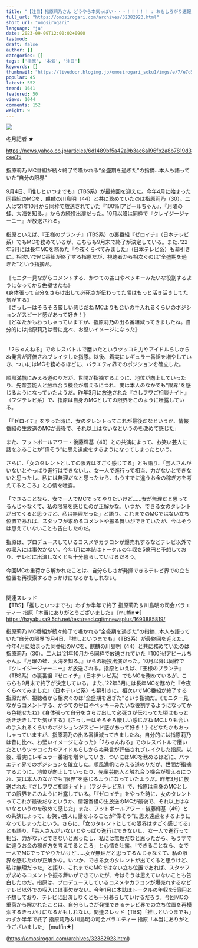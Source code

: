 ```yaml
---
title: "【注目】指原莉乃さん どうやら本気っぽい・・・！！！！！ : おもしろがり速報"
full_url: "https://omosirogari.com/archives/32382923.html"
short_url: "omosirogari"
language: "ja"
date: 2023-09-09T12:00:02+0900
lastmod: 
draft: false
author: []
categories: []
tags: ['指原', '本気', '注目']
keywords: []
thumbnail: "https://livedoor.blogimg.jp/omosirogari_soku1/imgs/e/7/e7d550a3.jpg"
popular: 45
latest: 552
trend: 1641
featured: 50
views: 1044
comments: 152
weight: 9
---
```


![](https://livedoor.blogimg.jp/omosirogari_soku1/imgs/e/7/e7d550a3.jpg)

<div><p>冬月記者 ★ </p><a target='_blank' href='https://news.yahoo.co.jp/articles/6d1489bf5a42a9b3ac6a196fb2a8b7819d3cee35'>https://news.yahoo.co.jp/articles/6d1489bf5a42a9b3ac6a196fb2a8b7819d3cee35</a> <br> <br> 指原莉乃 MC番組が続々終了で囁かれる“全盛期を過ぎた”の指摘…本人も語っていた“自分の限界” <br> <br> 9月4日、『推しといつまでも』（TBS系）が最終回を迎えた。今年4月に始まった同番組のMCを、麒麟の川島明（44）と共に務めていたのは指原莉乃（30）。二人は’21年10月から同枠で放送されていた『100％!アピールちゃん』、『月曜の蛙、大海を知る。』からの続投出演だった。10月以降は同枠で『クレイジージャーニー』が放送される。 <br> <br> 指原といえば、『王様のブランチ』（TBS系）の裏番組『ゼロイチ』（日本テレビ系）でもMCを務めているが、こちらも9月末で終了が決定している。また、’22年3月には長年MCを務めた『今夜くらべてみました』（日本テレビ系）も幕引きに。相次いでMC番組が終了する指原だが、視聴者から相次ぐのは”全盛期を過ぎた”という指摘だ。 <br> <br> 《モニター見ながらコメントする、かつての谷口やベッキーみたいな役割するようになってから色褪せたね》 <br> 《身体張って自分をさらけ出して必死さが伝わってた頃はもっと活き活きしてた気がする》 <br> 《さっしーはそろそろ厳しい感じだね MCよりも合いの手入れるくらいのポジションがスピード感があって好き！》 <br> 《どなたかもおっしゃっていますが、指原莉乃の出る番組減ってきましたね。自分的には指原莉乃は昔に比べ、お堅いイメージになった》 <br> <br> <br> 「2ちゃんねる」でのレスバトルで磨いたというツッコミ力やアイドルらしからぬ発言が評価されブレイクした指原。以後、着実にレギュラー番組を増やしていき、ついにはMCを務めるほどに、バラエティ界でのポジションを確立した。 <br> <br> 順風満帆にみえる道のりだが、世間が指摘するように、地位が向上していったり、先輩芸能人と触れ合う機会が増えるにつれ、実は本人のなかでも“限界”を感じるようになっていたようだ。昨年3月に放送された『さしフワご相談ナイト』（フジテレビ系）で、指原は自身のMCとしての限界をこのように吐露している。 <br> <br> 「『ゼロイチ』をやった時に、女のタレントってこれが最後だなというか、情報番組の生放送のMCが最後で、それ以上はないなというのを改めて感じた」 <br> <br> また、フットボールアワー・後藤輝基（49）との共演によって、お笑い芸人に話をふることが“偉そう”に思え遠慮をするようになってしまったという。 <br> <br> さらに、「女のタレントとしての限界はすごく感じてる」とも語り、「芸人さんがいないとやっぱり進行はできないし、女一人で進行って相当、力がないとできないと思ったし、私には無理だなと思ったから、もうすでに違うお金の稼ぎ方を考えてるところ」と心情を吐露。 <br> <br> 「できることなら、女で一人でMCでってやりたいけど……女が無理だと思ってるんじゃなくて、私の限界を感じたのが正解かな。いつか、できる女のタレントが出てくると思うけど、私は無理だった」と語り、これまでのMCではない立ち位置であれば、スタッフが求めるコメントや振る舞いができていたが、今はそうは思えていないことも告白したのだ。 <br> <br> 指原は、プロデュースしているコスメやカラコンが爆売れするなどテレビ以外での収入には事欠かない。今年1月に本誌はトータルの年収を5億円と予想しており、テレビに出演しなくとも十分暮らしていけるだろう。 <br> <br> 今回MCの重荷から解かれたことは、自分らしさが発揮できるテレビ界での立ち位置を再模索するきっかけになるかもしれない。 <br> <br> <br> 関連スレッド <br> 【TBS】「推しといつまでも」わずか半年で終了 指原莉乃＆川島明の司会バラエティー 指原「本当にありがとうございました」 [muffin★] <br> <a target='_blank' href='https://hayabusa9.5ch.net/test/read.cgi/mnewsplus/1693885819/'>https://hayabusa9.5ch.net/test/read.cgi/mnewsplus/1693885819/</a> <p>指原莉乃 MC番組が続々終了で囁かれる“全盛期を過ぎた”の指摘…本人も語っていた“自分の限界”9月4日、『推しといつまでも』（TBS系）が最終回を迎えた。今年4月に始まった同番組のMCを、麒麟の川島明（44）と共に務めていたのは指原莉乃（30）。二人は’21年10月から同枠で放送されていた『100％!アピールちゃん』、『月曜の蛙、大海を知る。』からの続投出演だった。10月以降は同枠で『クレイジージャーニー』が放送される。指原といえば、『王様のブランチ』（TBS系）の裏番組『ゼロイチ』（日本テレビ系）でもMCを務めているが、こちらも9月末で終了が決定している。また、’22年3月には長年MCを務めた『今夜くらべてみました』（日本テレビ系）も幕引きに。相次いでMC番組が終了する指原だが、視聴者から相次ぐのは”全盛期を過ぎた”という指摘だ。《モニター見ながらコメントする、かつての谷口やベッキーみたいな役割するようになってから色褪せたね》《身体張って自分をさらけ出して必死さが伝わってた頃はもっと活き活きしてた気がする》《さっしーはそろそろ厳しい感じだね MCよりも合いの手入れるくらいのポジションがスピード感があって好き！》《どなたかもおっしゃっていますが、指原莉乃の出る番組減ってきましたね。自分的には指原莉乃は昔に比べ、お堅いイメージになった》「2ちゃんねる」でのレスバトルで磨いたというツッコミ力やアイドルらしからぬ発言が評価されブレイクした指原。以後、着実にレギュラー番組を増やしていき、ついにはMCを務めるほどに、バラエティ界でのポジションを確立した。順風満帆にみえる道のりだが、世間が指摘するように、地位が向上していったり、先輩芸能人と触れ合う機会が増えるにつれ、実は本人のなかでも“限界”を感じるようになっていたようだ。昨年3月に放送された『さしフワご相談ナイト』（フジテレビ系）で、指原は自身のMCとしての限界をこのように吐露している。「『ゼロイチ』をやった時に、女のタレントってこれが最後だなというか、情報番組の生放送のMCが最後で、それ以上はないなというのを改めて感じた」また、フットボールアワー・後藤輝基（49）との共演によって、お笑い芸人に話をふることが“偉そう”に思え遠慮をするようになってしまったという。さらに、「女のタレントとしての限界はすごく感じてる」とも語り、「芸人さんがいないとやっぱり進行はできないし、女一人で進行って相当、力がないとできないと思ったし、私には無理だなと思ったから、もうすでに違うお金の稼ぎ方を考えてるところ」と心情を吐露。「できることなら、女で一人でMCでってやりたいけど……女が無理だと思ってるんじゃなくて、私の限界を感じたのが正解かな。いつか、できる女のタレントが出てくると思うけど、私は無理だった」と語り、これまでのMCではない立ち位置であれば、スタッフが求めるコメントや振る舞いができていたが、今はそうは思えていないことも告白したのだ。指原は、プロデュースしているコスメやカラコンが爆売れするなどテレビ以外での収入には事欠かない。今年1月に本誌はトータルの年収を5億円と予想しており、テレビに出演しなくとも十分暮らしていけるだろう。今回MCの重荷から解かれたことは、自分らしさが発揮できるテレビ界での立ち位置を再模索するきっかけになるかもしれない。関連スレッド【TBS】「推しといつまでも」わずか半年で終了 指原莉乃＆川島明の司会バラエティー 指原「本当にありがとうございました」 [muffin★]</p></div>

(https://omosirogari.com/archives/32382923.html)
